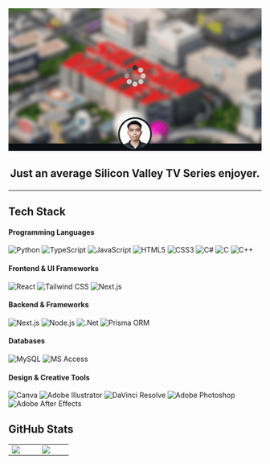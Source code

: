 <div>
  <div style="text-align: center;">
      <img src="/assets/cover.gif" alt="Cover GIF">
  </div>
  
  <h2 align="center">
    Just an average Silicon Valley TV Series enjoyer. 
    
  ---
  </h2>
  
  ## Tech Stack
  
  #### Programming Languages
  ![Python](https://img.shields.io/badge/Python-%233776AB.svg?style=flat-square&logo=python&logoColor=white)
  ![TypeScript](https://img.shields.io/badge/TypeScript-%23007ACC.svg?style=flat-square&logo=typescript&logoColor=white)
  ![JavaScript](https://img.shields.io/badge/JavaScript-%23323330.svg?style=flat-square&logo=javascript&logoColor=%23F7DF1E)
  ![HTML5](https://img.shields.io/badge/HTML5-%23E34F26.svg?style=flat-square&logo=html5&logoColor=white)
  ![CSS3](https://img.shields.io/badge/CSS3-%231572B6.svg?style=flat-square&logo=css3&logoColor=white)
  ![C#](https://img.shields.io/badge/C%23-%23239120.svg?style=flat-square&logo=c-sharp&logoColor=white)
  ![C](https://img.shields.io/badge/C-%2300599C.svg?style=flat-square&logo=c&logoColor=white)
  ![C++](https://img.shields.io/badge/C%2B%2B-%2300599C.svg?style=flat-square&logo=c%2B%2B&logoColor=white)
  
  #### Frontend & UI Frameworks
  ![React](https://img.shields.io/badge/React-%2320232a.svg?style=flat-square&logo=react&logoColor=%2361DAFB)
  ![Tailwind CSS](https://img.shields.io/badge/Tailwind%20CSS-%2338B2AC.svg?style=flat-square&logo=tailwind-css&logoColor=white)
  ![Next.js](https://img.shields.io/badge/Next.js-%23000000.svg?style=flat-square&logo=next.js&logoColor=white)
  
  #### Backend & Frameworks
  ![Next.js](https://img.shields.io/badge/Next.js-%23000000.svg?style=flat-square&logo=next.js&logoColor=white)
  ![Node.js](https://img.shields.io/badge/Node.js-6DA55F?style=flat-square&logo=node.js&logoColor=white)
  ![.Net](https://img.shields.io/badge/.NET-5C2D91?style=flat-square&logo=.net&logoColor=white)
  ![Prisma ORM](https://img.shields.io/badge/Prisma%20ORM-%232a2e32.svg?style=flat-square&logo=prisma&logoColor=white)
  
  #### Databases
  ![MySQL](https://img.shields.io/badge/MySQL-%2300f.svg?style=flat-square&logo=mysql&logoColor=white)
  ![MS Access](https://img.shields.io/badge/MS%20Access-%231f6f8b.svg?style=flat-square&logo=microsoft-access&logoColor=white)
  
  #### Design & Creative Tools
  ![Canva](https://img.shields.io/badge/Canva-%2300C4CC.svg?style=flat-square&logo=Canva&logoColor=white)
  ![Adobe Illustrator](https://img.shields.io/badge/Adobe%20Illustrator-%23FF9A00.svg?style=flat-square&logo=adobe-illustrator&logoColor=white)
  ![DaVinci Resolve](https://img.shields.io/badge/DaVinci%20Resolve-%232f2f2f.svg?style=flat-square&logo=davinci-resolve&logoColor=white)
  ![Adobe Photoshop](https://img.shields.io/badge/Adobe%20Photoshop-%23239120.svg?style=flat-square&logo=adobe-photoshop&logoColor=white)
  ![Adobe After Effects](https://img.shields.io/badge/Adobe%20After%20Effects-%23000000.svg?style=flat-square&logo=adobe-after-effects&logoColor=white)
  
  ## GitHub Stats

  <table>
    <tr>
      <td valign="top" width="25%">
        <img src="https://github-readme-stats.vercel.app/api?username=antonioken22&theme=dark&hide_border=true&include_all_commits=false&count_private=false" align="left" style="width: 100%" />
      </td>
      <td valign="top" width="25%">
        <img src="https://github-readme-stats.vercel.app/api/top-langs/?username=antonioken22&theme=dark&hide_border=true&include_all_commits=false&count_private=false&layout=compact" align="left" style="width: 100%" />
      </td>
    </tr>
  </table>
</div>
